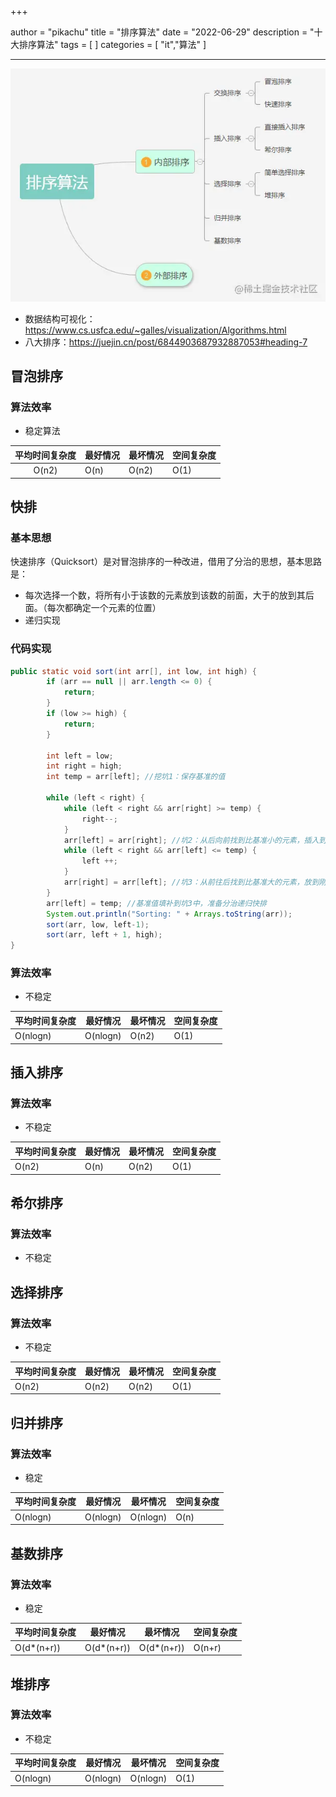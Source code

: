 +++

author = "pikachu"
title = "排序算法"
date = "2022-06-29"
description = "十大排序算法"
tags = [
]
categories = [
    "it","算法"
]

---



![img](https://raw.githubusercontent.com/PI-KA-CHU/Image-OSS/main/images165c15fba21994d3%7Etplv-t2oaga2asx-zoom-in-crop-mark%3A3024%3A0%3A0%3A0.awebp)





- 数据结构可视化：https://www.cs.usfca.edu/~galles/visualization/Algorithms.html
- 八大排序：https://juejin.cn/post/6844903687932887053#heading-7



## 冒泡排序



### 算法效率

- 稳定算法



| 平均时间复杂度 | 最好情况 | 最坏情况 | 空间复杂度 |
| :------------: | -------- | -------- | ---------- |
|     O(n2)      | O(n)     | O(n2)    | O(1)       |





## 快排

### 基本思想

快速排序（Quicksort）是对冒泡排序的一种改进，借用了分治的思想，基本思路是：

- 每次选择一个数，将所有小于该数的元素放到该数的前面，大于的放到其后面。（每次都确定一个元素的位置）
- 递归实现



### 代码实现

```java
public static void sort(int arr[], int low, int high) {
        if (arr == null || arr.length <= 0) {
            return;
        }
        if (low >= high) {
            return;
        }

        int left = low;
        int right = high;
        int temp = arr[left]; //挖坑1：保存基准的值

        while (left < right) {
            while (left < right && arr[right] >= temp) {
                right--;
            }
            arr[left] = arr[right]; //坑2：从后向前找到比基准小的元素，插入到基准位置坑1中
            while (left < right && arr[left] <= temp) {
                left ++;
            }
            arr[right] = arr[left]; //坑3：从前往后找到比基准大的元素，放到刚才挖的坑2中
        }
        arr[left] = temp; //基准值填补到坑3中，准备分治递归快排
        System.out.println("Sorting: " + Arrays.toString(arr));
        sort(arr, low, left-1);
        sort(arr, left + 1, high);
}
```





### 算法效率

- 不稳定

| 平均时间复杂度 | 最好情况 | 最坏情况 | 空间复杂度 |
| -------------- | -------- | -------- | ---------- |
| O(nlogn)       | O(nlogn) | O(n2)    | O(1)       |





## 插入排序



### 算法效率

- 不稳定

| 平均时间复杂度 | 最好情况 | 最坏情况 | 空间复杂度 |
| -------------- | -------- | -------- | ---------- |
| O(n2)          | O(n)     | O(n2)    | O(1)       |





## 希尔排序



### 算法效率

- 不稳定







## 选择排序



### 算法效率

- 不稳定

| 平均时间复杂度 | 最好情况 | 最坏情况 | 空间复杂度 |
| -------------- | -------- | -------- | ---------- |
| O(n2)          | O(n2)    | O(n2)    | O(1)       |





## 归并排序



### 算法效率

- 稳定

| 平均时间复杂度 | 最好情况 | 最坏情况 | 空间复杂度 |
| -------------- | -------- | -------- | ---------- |
| O(nlogn)       | O(nlogn) | O(nlogn) | O(n)       |





## 基数排序



### 算法效率

- 稳定

| 平均时间复杂度 | 最好情况   | 最坏情况   | 空间复杂度 |
| -------------- | ---------- | ---------- | ---------- |
| O(d*(n+r))     | O(d*(n+r)) | O(d*(n+r)) | O(n+r)     |





## 堆排序



### 算法效率

- 不稳定

| 平均时间复杂度 | 最好情况 | 最坏情况 | 空间复杂度 |
| -------------- | -------- | -------- | ---------- |
| O(nlogn)       | O(nlogn) | O(nlogn) | O(1)       |

















